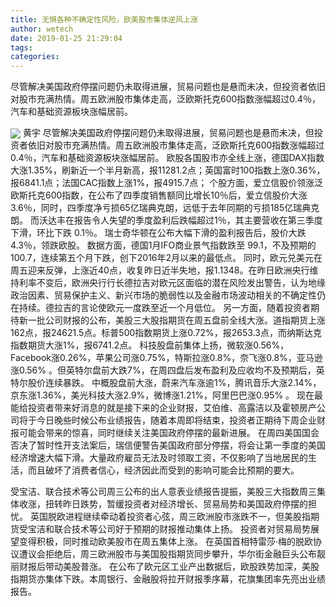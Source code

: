 ```yaml
---
title: 无惧各种不确定性风险，欧美股市集体逆风上涨
author: wetech
date: 2019-01-25 21:29:04
tags: 
categories: 
---
```

尽管解决美国政府停摆问题仍未取得进展，贸易问题也是悬而未决，但投资者依旧对股市充满热情。周五欧洲股市集体走高，泛欧斯托克600指数涨幅超过0.4％，汽车和基础资源板块涨幅居前。
<!-- more -->
<img align="center" border="0" src="https://imgcdn.yicai.com/uppics/images/2019/01/1876eba1f628422b0ee967c1f341e26e.jpg" />
黄宇
尽管解决美国政府停摆问题仍未取得进展，贸易问题也是悬而未决，但投资者依旧对股市充满热情。周五欧洲股市集体走高，泛欧斯托克600指数涨幅超过0.4％，汽车和基础资源板块涨幅居前。
欧股各国股市亦全线上涨，德国DAX指数大涨1.35%，刷新近一个半月新高，报11281.2点；英国富时100指数上涨0.36%，报6841.1点；法国CAC指数上涨1%，报4915.7点；
个股方面，爱立信股价领涨泛欧斯托克600指数，在公布了四季度销售额同比增长10％后，爱立信股价大涨3.6％，同时，四季度净亏损65亿瑞典克朗，远低于去年同期的亏损185亿瑞典克朗。
而沃达丰在报告令人失望的季度盈利后跌幅超过1％，其主要营收在第三季度下滑，环比下跌 0.1％。
瑞士奇华顿在公布大幅下滑的盈利报告后，股价大跌4.3％，领跌欧股。
数据方面，德国1月IFO商业景气指数跌至 99.1，不及预期的100.7，连续第五个月下跌，创下2016年2月以来的最低点。
同时，欧元兑美元在周五迎来反弹，上涨近40点，收复昨日近半失地，报1.1348。在昨日欧洲央行维持利率不变后，欧洲央行行长德拉吉对欧元区面临的潜在风险发出警告，认为地缘政治因素、贸易保护主义、新兴市场的脆弱性以及金融市场波动相关的不确定性仍在持续。德拉吉的言论使欧元一度跌至近一个月低位。
另一方面，随着投资者期待新一批公司财报的公布，美股三大股指期货在周五盘前全线大涨。道指期货上涨162点，报24621.5点。标普500指数期货上涨0.72%，报2653.3点，而纳斯达克指数期货大涨1%，报6741.2点。
科技股盘前集体上扬，微软涨0.56%，Facebook涨0.26%，苹果公司涨0.75%，特斯拉涨0.8%，奈飞涨0.8%，亚马逊涨0.56% 。但英特尔盘前大跌7%，在周四盘后发布盈利及应收均不及预期后，英特尔股价连续暴跌。
中概股盘前大涨，蔚来汽车涨逾1%，腾讯音乐大涨2.14%，京东涨1.36%，美光科技大涨2.9%，微博涨1.21%，阿里巴巴涨0.95% 。
现在最能给投资者带来好消息的就是接下来的企业财报，艾伯维、高露洁以及霍顿房产公司将于今日晚些时候公布业绩报告，随着本周即将结束，投资者正期待下周企业财报可能会带来的惊喜，同时继续关注美国政府停摆的最新进展。
在周四美国国会否决了暂时性开支法案后，瑞信便警告美国政府部分停摆，将会让第一季度的美国经济增速大幅下滑。大量政府雇员无法及时领取工资，不仅影响了当地居民的生活，而且破坏了消费者信心，经济因此而受到的影响可能会比预期的要大。
 
 
受宝洁、联合技术等公司周三公布的出人意表业绩报告提振，美股三大指数周三集体收涨，扭转昨日跌势，暂缓投资者对经济增长、贸易局势和美国政府停摆的担忧。
英国脱欧进程继续牵动着投资者心弦，周三欧洲股市涨跌不一，但美股指期货受宝洁和联合技术等公司好于预期的财报推动集体上扬。
投资者对贸易局势展望变得积极，同时推动欧美股市在周五集体上涨。
在英国首相特雷莎·梅的脱欧协议遭议会拒绝后，周三欧洲股市与美国股指期货同步攀升，华尔街金融巨头公布靓丽财报后带动美股普涨。
在公布了欧元区工业产出数据后，欧股跌势加深，美股指期货亦集体下跌。本周银行、金融股将拉开财报季序幕，花旗集团率先亮出业绩报告。
